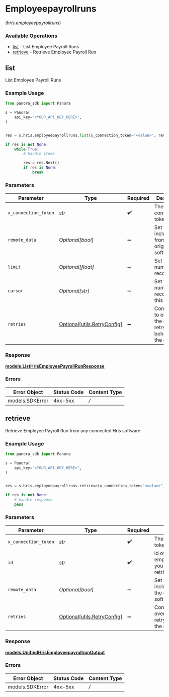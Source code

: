 # Employeepayrollruns
(*hris.employeepayrollruns*)

### Available Operations

* [list](#list) - List Employee Payroll Runs
* [retrieve](#retrieve) - Retrieve Employee Payroll Run

## list

List Employee Payroll Runs

### Example Usage

```python
from panora_sdk import Panora

s = Panora(
    api_key="<YOUR_API_KEY_HERE>",
)


res = s.hris.employeepayrollruns.list(x_connection_token="<value>", remote_data=True, limit=10, cursor="1b8b05bb-5273-4012-b520-8657b0b90874")

if res is not None:
    while True:
        # handle items

        res = res.Next()
        if res is None:
            break


```

### Parameters

| Parameter                                                           | Type                                                                | Required                                                            | Description                                                         | Example                                                             |
| ------------------------------------------------------------------- | ------------------------------------------------------------------- | ------------------------------------------------------------------- | ------------------------------------------------------------------- | ------------------------------------------------------------------- |
| `x_connection_token`                                                | *str*                                                               | :heavy_check_mark:                                                  | The connection token                                                |                                                                     |
| `remote_data`                                                       | *Optional[bool]*                                                    | :heavy_minus_sign:                                                  | Set to true to include data from the original software.             | true                                                                |
| `limit`                                                             | *Optional[float]*                                                   | :heavy_minus_sign:                                                  | Set to get the number of records.                                   | 10                                                                  |
| `cursor`                                                            | *Optional[str]*                                                     | :heavy_minus_sign:                                                  | Set to get the number of records after this cursor.                 | 1b8b05bb-5273-4012-b520-8657b0b90874                                |
| `retries`                                                           | [Optional[utils.RetryConfig]](../../models/utils/retryconfig.md)    | :heavy_minus_sign:                                                  | Configuration to override the default retry behavior of the client. |                                                                     |


### Response

**[models.ListHrisEmployeePayrollRunResponse](../../models/listhrisemployeepayrollrunresponse.md)**
### Errors

| Error Object    | Status Code     | Content Type    |
| --------------- | --------------- | --------------- |
| models.SDKError | 4xx-5xx         | */*             |

## retrieve

Retrieve Employee Payroll Run from any connected Hris software

### Example Usage

```python
from panora_sdk import Panora

s = Panora(
    api_key="<YOUR_API_KEY_HERE>",
)


res = s.hris.employeepayrollruns.retrieve(x_connection_token="<value>", id="801f9ede-c698-4e66-a7fc-48d19eebaa4f", remote_data=False)

if res is not None:
    # handle response
    pass

```

### Parameters

| Parameter                                                           | Type                                                                | Required                                                            | Description                                                         | Example                                                             |
| ------------------------------------------------------------------- | ------------------------------------------------------------------- | ------------------------------------------------------------------- | ------------------------------------------------------------------- | ------------------------------------------------------------------- |
| `x_connection_token`                                                | *str*                                                               | :heavy_check_mark:                                                  | The connection token                                                |                                                                     |
| `id`                                                                | *str*                                                               | :heavy_check_mark:                                                  | id of the employeepayrollrun you want to retrieve.                  | 801f9ede-c698-4e66-a7fc-48d19eebaa4f                                |
| `remote_data`                                                       | *Optional[bool]*                                                    | :heavy_minus_sign:                                                  | Set to true to include data from the original Hris software.        | false                                                               |
| `retries`                                                           | [Optional[utils.RetryConfig]](../../models/utils/retryconfig.md)    | :heavy_minus_sign:                                                  | Configuration to override the default retry behavior of the client. |                                                                     |


### Response

**[models.UnifiedHrisEmployeepayrollrunOutput](../../models/unifiedhrisemployeepayrollrunoutput.md)**
### Errors

| Error Object    | Status Code     | Content Type    |
| --------------- | --------------- | --------------- |
| models.SDKError | 4xx-5xx         | */*             |
